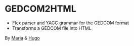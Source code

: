 # GEDCOM2HTML

- Flex parser and YACC grammar for the GEDCOM format
- Transforms a GEDCOM file into HTML


 By [Maria](https://github.com/mariajbp) & [Hugo](https://github.com/hchexy)
